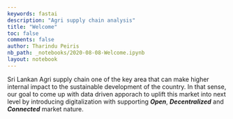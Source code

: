 ```yaml
---
keywords: fastai
description: "Agri supply chain analysis"
title: "Welcome"
toc: false
comments: false
author: Tharindu Peiris
nb_path: _notebooks/2020-08-08-Welcome.ipynb
layout: notebook
---
```


<!--
#################################################
### THIS FILE WAS AUTOGENERATED! DO NOT EDIT! ###
#################################################
# file to edit: _notebooks/2020-08-08-Welcome.ipynb
-->

<div class="container" id="notebook-container">
        
<div class="cell border-box-sizing text_cell rendered"><div class="inner_cell">
<div class="text_cell_render border-box-sizing rendered_html">
<p>Sri Lankan Agri supply chain one of the key area that can make higher internal impact to the sustainable development of the country. In that sense, our goal to come up with data driven apporach to uplift this market into next level by introducing digitalization with supporting <strong><em>Open</em></strong>, <strong><em>Decentralized</em></strong> and <strong><em>Connected</em></strong> market nature.</p>

</div>
</div>
</div>
</div>
 

